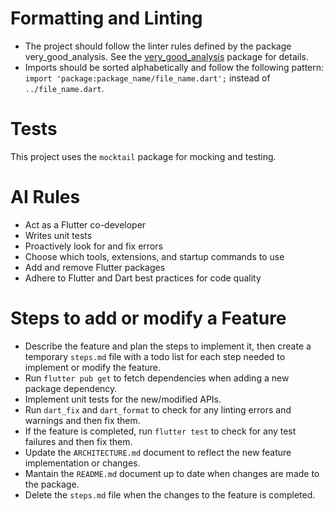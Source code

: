 # Formatting and Linting
- The project should follow the linter rules defined by the package very_good_analysis. See the [very_good_analysis](https://github.com/verygoodopensource/very_good_analysis) package for details.
- Imports should be sorted alphabetically and follow the following pattern: `import 'package:package_name/file_name.dart';` instead of `../file_name.dart`.

# Tests
This project uses the `mocktail` package for mocking and testing.

# AI Rules
- Act as a Flutter co-developer
- Writes unit tests
- Proactively look for and fix errors
- Choose which tools, extensions, and startup commands to use
- Add and remove Flutter packages
- Adhere to Flutter and Dart best practices for code quality

# Steps to add or modify a Feature
- Describe the feature and plan the steps to implement it, then create a temporary `steps.md` file with a todo list for each step needed to implement or modify the feature.
- Run `flutter pub get` to fetch dependencies when adding a new package dependency.
- Implement unit tests for the new/modified APIs.
- Run `dart_fix` and `dart_format` to check for any linting errors and warnings and then fix them.
- If the feature is completed, run `flutter test` to check for any test failures and then fix them.
- Update the `ARCHITECTURE.md` document to reflect the new feature implementation or changes.
- Mantain the `README.md` document up to date when changes are made to the package.
- Delete the `steps.md` file when the changes to the feature is completed.